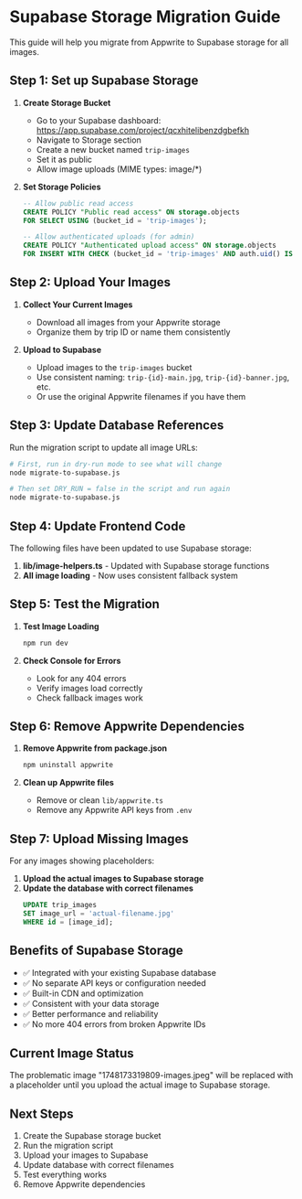 # Supabase Storage Migration Guide

This guide will help you migrate from Appwrite to Supabase storage for all images.

## Step 1: Set up Supabase Storage

1. **Create Storage Bucket**
   - Go to your Supabase dashboard: https://app.supabase.com/project/qcxhitelibenzdgbefkh
   - Navigate to Storage section
   - Create a new bucket named `trip-images`
   - Set it as public
   - Allow image uploads (MIME types: image/*)

2. **Set Storage Policies**
   ```sql
   -- Allow public read access
   CREATE POLICY "Public read access" ON storage.objects
   FOR SELECT USING (bucket_id = 'trip-images');

   -- Allow authenticated uploads (for admin)
   CREATE POLICY "Authenticated upload access" ON storage.objects
   FOR INSERT WITH CHECK (bucket_id = 'trip-images' AND auth.uid() IS NOT NULL);
   ```

## Step 2: Upload Your Images

1. **Collect Your Current Images**
   - Download all images from your Appwrite storage
   - Organize them by trip ID or name them consistently

2. **Upload to Supabase**
   - Upload images to the `trip-images` bucket
   - Use consistent naming: `trip-{id}-main.jpg`, `trip-{id}-banner.jpg`, etc.
   - Or use the original Appwrite filenames if you have them

## Step 3: Update Database References

Run the migration script to update all image URLs:

```bash
# First, run in dry-run mode to see what will change
node migrate-to-supabase.js

# Then set DRY_RUN = false in the script and run again
node migrate-to-supabase.js
```

## Step 4: Update Frontend Code

The following files have been updated to use Supabase storage:

1. **lib/image-helpers.ts** - Updated with Supabase storage functions
2. **All image loading** - Now uses consistent fallback system

## Step 5: Test the Migration

1. **Test Image Loading**
   ```bash
   npm run dev
   ```

2. **Check Console for Errors**
   - Look for any 404 errors
   - Verify images load correctly
   - Check fallback images work

## Step 6: Remove Appwrite Dependencies

1. **Remove Appwrite from package.json**
   ```bash
   npm uninstall appwrite
   ```

2. **Clean up Appwrite files**
   - Remove or clean `lib/appwrite.ts`
   - Remove any Appwrite API keys from `.env`

## Step 7: Upload Missing Images

For any images showing placeholders:

1. **Upload the actual images to Supabase storage**
2. **Update the database with correct filenames**
   ```sql
   UPDATE trip_images 
   SET image_url = 'actual-filename.jpg'
   WHERE id = [image_id];
   ```

## Benefits of Supabase Storage

- ✅ Integrated with your existing Supabase database
- ✅ No separate API keys or configuration needed
- ✅ Built-in CDN and optimization
- ✅ Consistent with your data storage
- ✅ Better performance and reliability
- ✅ No more 404 errors from broken Appwrite IDs

## Current Image Status

The problematic image "1748173319809-images.jpeg" will be replaced with a placeholder until you upload the actual image to Supabase storage.

## Next Steps

1. Create the Supabase storage bucket
2. Run the migration script
3. Upload your images to Supabase
4. Update database with correct filenames
5. Test everything works
6. Remove Appwrite dependencies
